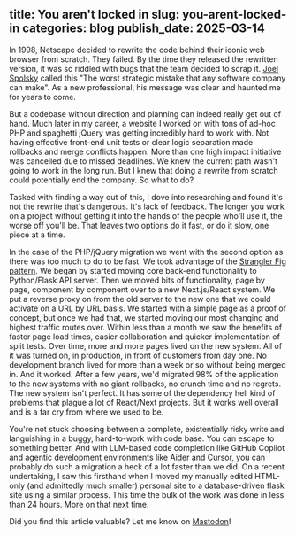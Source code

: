 title: You aren't locked in
slug: you-arent-locked-in
categories: blog
publish_date: 2025-03-14
---
In 1998, Netscape decided to rewrite the code behind their iconic web browser from scratch. They failed. By the time they released the rewritten version, it was so riddled with bugs that the team decided to scrap it. [Joel Spolsky](https://www.joelonsoftware.com/2000/04/06/things-you-should-never-do-part-i/) called this "The worst strategic mistake that any software company can make". As a new professional, his message was clear and haunted me for years to come.

But a codebase without direction and planning can indeed really get out of hand. Much later in my career, a website I worked on with tons of ad-hoc PHP and spaghetti jQuery was getting incredibly hard to work with. Not having effective front-end unit tests or clear logic separation made rollbacks and merge conflicts happen. More than one high impact initiative was cancelled due to missed deadlines. We knew the current path wasn't going to work in the long run. But I knew that doing a rewrite from scratch could potentially end the company. So what to do?

Tasked with finding a way out of this, I dove into researching and found it's not the rewrite that's dangerous. It's lack of feedback. The longer you work on a project without getting it into the hands of the people who'll use it, the worse off you'll be. That leaves two options do it fast, or do it slow, one piece at a time.

In the case of the PHP/jQuery migration we went with the second option as there was too much to do to be fast. We took advantage of the [Strangler Fig pattern](https://martinfowler.com/bliki/StranglerFigApplication.html). We began by started moving core back-end functionality to Python/Flask API server. Then we moved bits of functionality, page by page, component by component over to a new Next.js/React system. We put a reverse proxy on from the old server to the new one that we could activate on a URL by URL basis. We started with a simple page as a proof of concept, but once we had that, we started moving our most changing and highest traffic routes over. Within less than a month we saw the benefits of faster page load times, easier collaboration and quicker implementation of split tests. Over time, more and more pages lived on the new system. All of it was turned on, in production, in front of customers from day one. No development branch lived for more than a week or so without being merged in. And it worked. After a few years, we'd migrated 98% of the application to the new systems with no giant rollbacks, no crunch time and no regrets. The new system isn't perfect. It has some of the dependency hell kind of problems that plague a lot of React/Next projects. But it works well overall and is a far cry from where we used to be.

You're not stuck choosing between a complete, existentially risky write and languishing in a buggy, hard-to-work with code base. You can escape to something better. And with LLM-based code completion like GitHub Copilot and agentic development environments like [Aider](https://aider.chat) and Cursor, you can probably do such a migration a heck of a lot faster than we did. On a recent undertaking, I saw  this firsthand when I moved my manually edited HTML-only (and admittedly much smaller) personal site to a database-driven flask site using a similar process. This time the bulk of the work was done in less than 24 hours. More on that next time.

Did you find this article valuable? Let me know on [Mastodon](https://social.linux.pizza/@Natris1979)!


